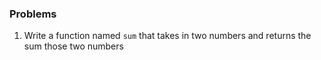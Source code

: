 ### Problems

1. Write a function named `sum` that takes in two numbers and returns the sum those two numbers

